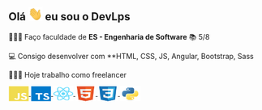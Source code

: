 ## Olá <img src="https://raw.githubusercontent.com/ABSphreak/ABSphreak/master/gifs/Hi.gif" width="28px" heigth="28px"/>  eu sou o DevLps
🧑🏻‍🎓 Faço faculdade de **ES - Engenharia de Software** 📚  5/8

 💻 Consigo desenvolver com **HTML, CSS, JS, Angular, Bootstrap, Sass

👨🏻‍💻  Hoje trabalho como freelancer



  <a href="https://github.com/DevsLps">

    
  <img align="center" alt="Rafa-Js" height="30" width="40" src="https://raw.githubusercontent.com/devicons/devicon/master/icons/javascript/javascript-plain.svg">
  <img align="center" alt="Rafa-Ts" height="30" width="40" src="https://raw.githubusercontent.com/devicons/devicon/master/icons/typescript/typescript-plain.svg">
  <img align="center" alt="Rafa-React" height="30" width="40" src="https://raw.githubusercontent.com/devicons/devicon/master/icons/react/react-original.svg">
  <img align="center" alt="Rafa-HTML" height="30" width="40" src="https://raw.githubusercontent.com/devicons/devicon/master/icons/html5/html5-original.svg">
  <img align="center" alt="Rafa-CSS" height="30" width="40" src="https://raw.githubusercontent.com/devicons/devicon/master/icons/css3/css3-original.svg">
  <img align="center" alt="Rafa-Python" height="30" width="40" src="https://raw.githubusercontent.com/devicons/devicon/master/icons/python/python-original.svg">
  
</div>

